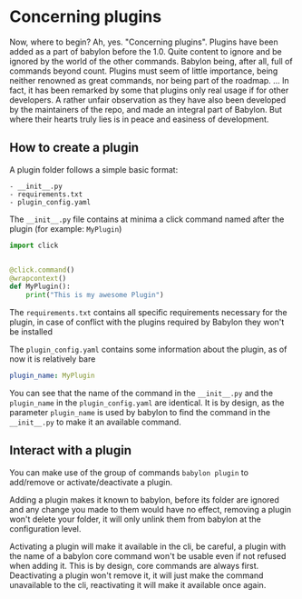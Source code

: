 # Concerning plugins

Now, where to begin? Ah, yes. "Concerning plugins". Plugins have been added as a part of babylon before the 1.0. Quite
content to ignore and be ignored by the world of the other commands. Babylon being, after all, full of commands beyond
count. Plugins must seem of little importance, being neither renowned as great commands, nor being part of the roadmap.
... In fact, it has been remarked by some that plugins only real usage if for other developers. A rather unfair
observation as they have also been developed by the maintainers of the repo, and made an integral part of Babylon. But
where their hearts truly lies is in peace and easiness of development.

## How to create a plugin

A plugin folder follows a simple basic format:

```text
- __init__.py
- requirements.txt
- plugin_config.yaml
```

The `__init__.py` file contains at minima a click command named after the plugin (for example: `MyPlugin`)

```python
import click


@click.command()
@wrapcontext()
def MyPlugin():
    print("This is my awesome Plugin")
```

The `requirements.txt` contains all specific requirements necessary for the plugin, in case of conflict with the plugins
required by Babylon they won't be installed

The `plugin_config.yaml` contains some information about the plugin, as of now it is relatively bare

```yaml
plugin_name: MyPlugin
```

You can see that the name of the command in the `__init__.py` and the `plugin_name` in the `plugin_config.yaml` are
identical. It is by design, as the parameter `plugin_name` is used by babylon to find the command in the `__init__.py`
to make it an available command.


## Interact with a plugin

You can make use of the group of commands `babylon plugin` to add/remove or activate/deactivate a plugin.

Adding a plugin makes it known to babylon, before its folder are ignored and any change you made to them would have no
effect, removing a plugin won't delete your folder, it will only unlink them from babylon at the configuration level.

Activating a plugin will make it available in the cli, be careful, a plugin with the name of a babylon core command
won't be usable even if not refused when adding it. This is by design, core commands are always first. Deactivating a
plugin won't remove it, it will just make the command unavailable to the cli, reactivating it will make it available
once again.
